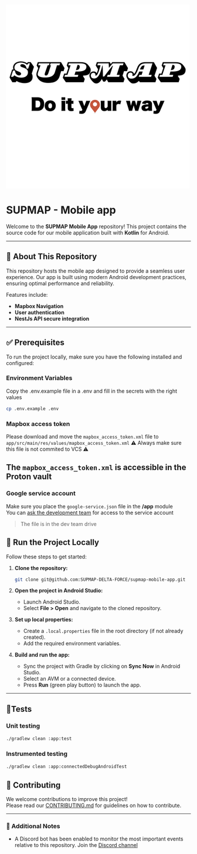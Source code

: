 ![logo supmap](./docs/images/logo_full_white.png)

# SUPMAP - Mobile app

Welcome to the **SUPMAP Mobile App** repository! This project contains the source code for our mobile application built with **Kotlin** for Android.

---

## 📖 About This Repository

This repository hosts the mobile app designed to provide a seamless user experience. Our app is built using modern Android development practices, ensuring optimal performance and reliability.

Features include:

- **Mapbox Navigation**
- **User authentication**
- **NestJs API secure integration**

---

## ✅ Prerequisites

To run the project locally, make sure you have the following installed and configured:

### Environment Variables

Copy the .env.example file in a .env and fill in the secrets with the right values

```sh
cp .env.example .env
```

### Mapbox access token

Please download and move the `mapbox_access_token.xml` file to `app/src/main/res/values/mapbox_access_token.xml`
⚠️ Always make sure this file is not commited to VCS ⚠️

## The `mapbox_access_token.xml` is accessible in the Proton vault

### Google service account

Make sure you place the `google-service.json` file in the **/app** module  
You can [ask the development team](mailto:supmap-deltaforce@proton.me) for access to the service account

> The file is in the dev team drive

## 🚀 Run the Project Locally

Follow these steps to get started:

1. **Clone the repository:**

   ```bash
   git clone git@github.com:SUPMAP-DELTA-FORCE/supmap-mobile-app.git
   ```

2. **Open the project in Android Studio:**

   - Launch Android Studio.
   - Select **File > Open** and navigate to the cloned repository.

3. **Set up local properties:**

   - Create a `.local.properties` file in the root directory (if not already created).
   - Add the required environment variables.

4. **Build and run the app:**
   - Sync the project with Gradle by clicking on **Sync Now** in Android Studio.
   - Select an AVM or a connected device.
   - Press **Run** (green play button) to launch the app.

---

## 🧪Tests

### Unit testing

```sh
./gradlew clean :app:test
```

### Instrumented testing

```sh
./gradlew clean :app:connectedDebugAndroidTest
```

## 🤝 Contributing

We welcome contributions to improve this project!  
Please read our [CONTRIBUTING.md](./CONTRIBUTING.md) for guidelines on how to contribute.

---

### 📝 Additional Notes

- A Discord bot has been enabled to monitor the most important events relative to this repository. Join the [Discord channel](https://discord.gg/8jjrztYUTZ)
